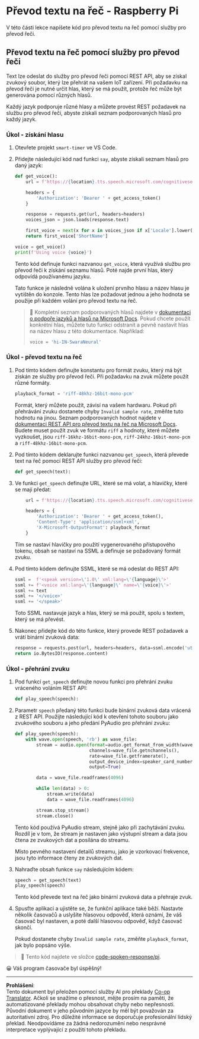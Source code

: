 <!--
CO_OP_TRANSLATOR_METADATA:
{
  "original_hash": "606f3af1c78e3741e48ce77c31cea626",
  "translation_date": "2025-08-27T21:13:26+00:00",
  "source_file": "6-consumer/lessons/3-spoken-feedback/pi-text-to-speech.md",
  "language_code": "cs"
}
-->
# Převod textu na řeč - Raspberry Pi

V této části lekce napíšete kód pro převod textu na řeč pomocí služby pro převod řeči.

## Převod textu na řeč pomocí služby pro převod řeči

Text lze odeslat do služby pro převod řeči pomocí REST API, aby se získal zvukový soubor, který lze přehrát na vašem IoT zařízení. Při požadavku na převod řeči je nutné určit hlas, který se má použít, protože řeč může být generována pomocí různých hlasů.

Každý jazyk podporuje různé hlasy a můžete provést REST požadavek na službu pro převod řeči, abyste získali seznam podporovaných hlasů pro každý jazyk.

### Úkol - získání hlasu

1. Otevřete projekt `smart-timer` ve VS Code.

1. Přidejte následující kód nad funkci `say`, abyste získali seznam hlasů pro daný jazyk:

    ```python
    def get_voice():
        url = f'https://{location}.tts.speech.microsoft.com/cognitiveservices/voices/list'
    
        headers = {
            'Authorization': 'Bearer ' + get_access_token()
        }
    
        response = requests.get(url, headers=headers)
        voices_json = json.loads(response.text)
    
        first_voice = next(x for x in voices_json if x['Locale'].lower() == language.lower() and x['VoiceType'] == 'Neural')
        return first_voice['ShortName']
    
    voice = get_voice()
    print(f'Using voice {voice}')
    ```

    Tento kód definuje funkci nazvanou `get_voice`, která využívá službu pro převod řeči k získání seznamu hlasů. Poté najde první hlas, který odpovídá používanému jazyku.

    Tato funkce je následně volána k uložení prvního hlasu a název hlasu je vytištěn do konzole. Tento hlas lze požadovat jednou a jeho hodnota se použije při každém volání pro převod textu na řeč.

    > 💁 Kompletní seznam podporovaných hlasů najdete v [dokumentaci o podpoře jazyků a hlasů na Microsoft Docs](https://docs.microsoft.com/azure/cognitive-services/speech-service/language-support?WT.mc_id=academic-17441-jabenn#text-to-speech). Pokud chcete použít konkrétní hlas, můžete tuto funkci odstranit a pevně nastavit hlas na název hlasu z této dokumentace. Například:
    >
    > ```python
    > voice = 'hi-IN-SwaraNeural'
    > ```

### Úkol - převod textu na řeč

1. Pod tímto kódem definujte konstantu pro formát zvuku, který má být získán ze služby pro převod řeči. Při požadavku na zvuk můžete použít různé formáty.

    ```python
    playback_format = 'riff-48khz-16bit-mono-pcm'
    ```

    Formát, který můžete použít, závisí na vašem hardwaru. Pokud při přehrávání zvuku dostanete chyby `Invalid sample rate`, změňte tuto hodnotu na jinou. Seznam podporovaných hodnot najdete v [dokumentaci REST API pro převod textu na řeč na Microsoft Docs](https://docs.microsoft.com/azure/cognitive-services/speech-service/rest-text-to-speech?WT.mc_id=academic-17441-jabenn#audio-outputs). Budete muset použít zvuk ve formátu `riff` a hodnoty, které můžete vyzkoušet, jsou `riff-16khz-16bit-mono-pcm`, `riff-24khz-16bit-mono-pcm` a `riff-48khz-16bit-mono-pcm`.

1. Pod tímto kódem deklarujte funkci nazvanou `get_speech`, která převede text na řeč pomocí REST API služby pro převod řeči:

    ```python
    def get_speech(text):
    ```

1. Ve funkci `get_speech` definujte URL, které se má volat, a hlavičky, které se mají předat:

    ```python
        url = f'https://{location}.tts.speech.microsoft.com/cognitiveservices/v1'
    
        headers = {
            'Authorization': 'Bearer ' + get_access_token(),
            'Content-Type': 'application/ssml+xml',
            'X-Microsoft-OutputFormat': playback_format
        }
    ```

    Tím se nastaví hlavičky pro použití vygenerovaného přístupového tokenu, obsah se nastaví na SSML a definuje se požadovaný formát zvuku.

1. Pod tímto kódem definujte SSML, které se má odeslat do REST API:

    ```python
    ssml =  f'<speak version=\'1.0\' xml:lang=\'{language}\'>'
    ssml += f'<voice xml:lang=\'{language}\' name=\'{voice}\'>'
    ssml += text
    ssml += '</voice>'
    ssml += '</speak>'
    ```

    Toto SSML nastavuje jazyk a hlas, který se má použít, spolu s textem, který se má převést.

1. Nakonec přidejte kód do této funkce, který provede REST požadavek a vrátí binární zvuková data:

    ```python
    response = requests.post(url, headers=headers, data=ssml.encode('utf-8'))
    return io.BytesIO(response.content)
    ```

### Úkol - přehrání zvuku

1. Pod funkcí `get_speech` definujte novou funkci pro přehrání zvuku vráceného voláním REST API:

    ```python
    def play_speech(speech):
    ```

1. Parametr `speech` předaný této funkci bude binární zvuková data vrácená z REST API. Použijte následující kód k otevření tohoto souboru jako zvukového souboru a jeho předání PyAudio pro přehrání zvuku:

    ```python
    def play_speech(speech):
        with wave.open(speech, 'rb') as wave_file:
            stream = audio.open(format=audio.get_format_from_width(wave_file.getsampwidth()),
                                channels=wave_file.getnchannels(),
                                rate=wave_file.getframerate(),
                                output_device_index=speaker_card_number,
                                output=True)

            data = wave_file.readframes(4096)

            while len(data) > 0:
                stream.write(data)
                data = wave_file.readframes(4096)

            stream.stop_stream()
            stream.close()
    ```

    Tento kód používá PyAudio stream, stejně jako při zachytávání zvuku. Rozdíl je v tom, že stream je nastaven jako výstupní stream a data jsou čtena ze zvukových dat a posílána do streamu.

    Místo pevného nastavení detailů streamu, jako je vzorkovací frekvence, jsou tyto informace čteny ze zvukových dat.

1. Nahraďte obsah funkce `say` následujícím kódem:

    ```python
    speech = get_speech(text)
    play_speech(speech)
    ```

    Tento kód převede text na řeč jako binární zvuková data a přehraje zvuk.

1. Spusťte aplikaci a ujistěte se, že funkční aplikace také běží. Nastavte několik časovačů a uslyšíte hlasovou odpověď, která oznámí, že váš časovač byl nastaven, a poté další hlasovou odpověď, když časovač skončí.

    Pokud dostanete chyby `Invalid sample rate`, změňte `playback_format`, jak bylo popsáno výše.

> 💁 Tento kód najdete ve složce [code-spoken-response/pi](../../../../../6-consumer/lessons/3-spoken-feedback/code-spoken-response/pi).

😀 Váš program časovače byl úspěšný!

---

**Prohlášení**:  
Tento dokument byl přeložen pomocí služby AI pro překlady [Co-op Translator](https://github.com/Azure/co-op-translator). Ačkoli se snažíme o přesnost, mějte prosím na paměti, že automatizované překlady mohou obsahovat chyby nebo nepřesnosti. Původní dokument v jeho původním jazyce by měl být považován za autoritativní zdroj. Pro důležité informace se doporučuje profesionální lidský překlad. Neodpovídáme za žádná nedorozumění nebo nesprávné interpretace vyplývající z použití tohoto překladu.
